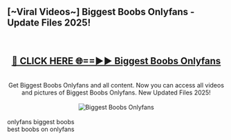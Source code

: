 <h2>[~Viral Videos~] Biggest Boobs Onlyfans - Update Files 2025!</h2>
<br>
<div align="center">
<h2><a href="https://betterlinks.top/A2PfLJ" rel="nofollow">🔴 CLICK HERE 🌐==►► Biggest Boobs Onlyfans</a></h2>
<br>
Get Biggest Boobs Onlyfans and all content. Now you can access all videos and pictures of Biggest Boobs Onlyfans. New Updated Files 2025!
<br>
<br>
<a href="https://betterlinks.top/A2PfLJ" rel="nofollow" data-target="animated-image.originalLink"><img src="https://i.ibb.co.com/WyWwxjT/player-gif2.gif" alt="Biggest Boobs Onlyfans" style="max-width: 100%; display: inline-block;" data-target="animated-image.originalImage"></a>
</div>
<br>
onlyfans biggest boobs<br>
best boobs on onlyfans